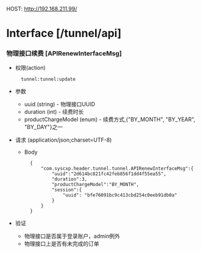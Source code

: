 HOST: http://192.168.211.99/

# Interface [/tunnel/api]

### 物理接口续费 [APIRenewInterfaceMsg]

+ 权限(action)
    
        tunnel:tunnel:update

+ 参数
    + uuid (string) - 物理接口UUID
    + duration (int) - 续费时长
    + productChargeModel (enum) - 续费方式,{"BY_MONTH", "BY_YEAR", "BY_DAY"}之一
        
+ 请求 (application/json;charset=UTF-8)

    + Body
    
            {
            	"com.syscxp.header.tunnel.tunnel.APIRenewInterfaceMsg":{
            	    "uuid":"2d614bc821fc42feb856f1dd4f55ea55",
            	    "duration":3,
            	    "productChargeModel":"BY_MONTH",
            	    "session":{
            	    	"uuid": "bfe76091bc9c413cbd254c0eeb91db0a"
            	    }
            	}
            }

+ 验证

    + 物理接口是否属于登录账户，admin例外
    + 物理接口上是否有未完成的订单 